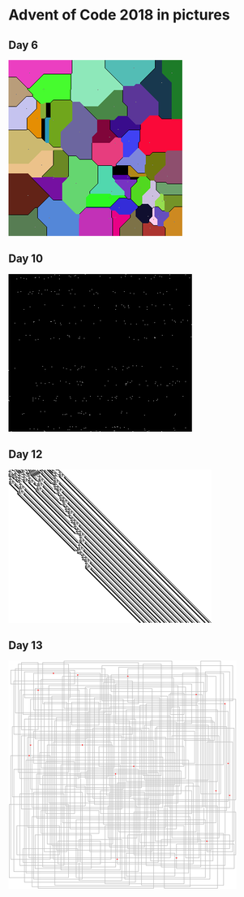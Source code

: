 # Advent of Code 2018 in pictures

## Day 6
![Day 6 Part 1](pictures/diagram6.png)

## Day 10
![Day 10 Part 1](pictures/anim10.gif)

## Day 12
![Day 12 Part 2](pictures/diagram12.png)

## Day 13
![Day 13 Part 1](pictures/anim13.gif)
